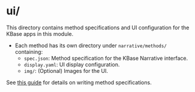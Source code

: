 # ui/

This directory contains method specifications and UI configuration for the KBase apps in this module.

- Each method has its own directory under `narrative/methods/` containing:
  - `spec.json`: Method specification for the KBase Narrative interface.
  - `display.yaml`: UI display configuration.
  - `img/`: (Optional) Images for the UI.

See [this guide](https://kbase.github.io/kb_sdk_docs/howtos/add_ui_elements.html) for details on writing method specifications.
